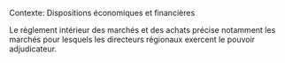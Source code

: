 Contexte: Dispositions économiques et financières

Le règlement intérieur des marchés et des achats précise notamment les marchés pour lesquels les directeurs régionaux exercent le pouvoir adjudicateur.